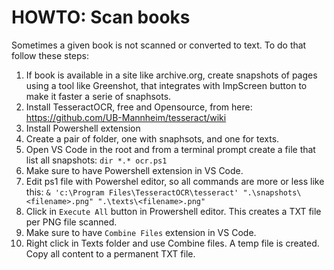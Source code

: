 # HOWTO: Scan books

Sometimes a given book is not scanned or converted to text. To do that follow these steps:

1. If book is available in a site like archive.org, create snapshots of pages using a tool like Greenshot, that integrates with ImpScreen button to make it faster a serie of snaphsots.
2. Install TesseractOCR, free and Opensource, from here: https://github.com/UB-Mannheim/tesseract/wiki
3. Install Powershell extension 
4. Create a pair of folder, one with snaphsots, and one for texts.
5. Open VS Code in the root and from a terminal prompt create a file that list all snapshots: `dir *.* ocr.ps1`
6. Make sure to have Powershell extension in VS Code.
7. Edit ps1 file with Powershel editor, so all commands are more or less like this: `& 'c:\Program Files\TesseractOCR\tesseract' ".\snapshots\<filename>.png" ".\texts\<filename>.png"`
8. Click in `Execute All` button in Prowershell editor. This creates a TXT file per PNG file scanned.
9. Make sure to have `Combine Files` extension in VS Code.
10. Right click in Texts folder and use Combine files. A temp file is created. Copy all content to a permanent TXT file.